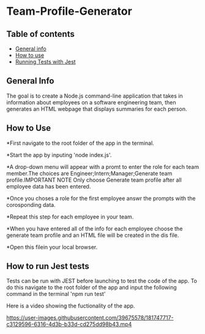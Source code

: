 # Team-Profile-Generator

## Table of contents
* [General info](#general-info)
* [How to use](#how-to-use)
* [Running Tests with Jest](#running-tests-with-jest)

## General Info
The goal is to create  a Node.js command-line application that takes in information about employees on a software engineering team, then generates an HTML webpage that displays summaries for each person.

## How to Use
*First navigate to the root folder of the app in the terminal.

*Start the app by inputing 'node index.js'.

*A drop-down menu will appear with a promt to enter the role for each team member.The choices are Engineer;Intern;Manager;Generate team profile.IMPORTANT NOTE 
Only choose Generate team profile after all employee data has been entered.

*Once you choses a role for the first employee answr the prompts with the corosponding data.

*Repeat this step for each employee in your team.

*When you have entered all of the info for each employee choose the generate team profile and an HTML file will be created in the dis file.

*Open this filein your local browser.

## How to run Jest tests 
Tests can be run with JEST before launching to test the code of the app. To do this navigate to the root folder of the app and input the following command in the terminal 'npm run test'

Here is a video showing the fuctionality of the app.

https://user-images.githubusercontent.com/39675578/181747717-c3129596-6316-4d3b-b33d-cd275dd98b43.mp4

